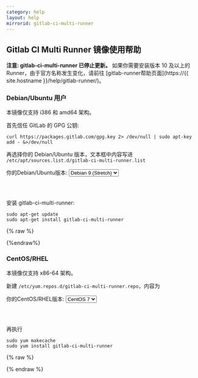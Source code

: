 ```yaml
---
category: help
layout: help
mirrorid: gitlab-ci-multi-runner
---
```


## Gitlab CI Multi Runner 镜像使用帮助

**注意: gitlab-ci-multi-runner 已停止更新。** 如果你需要安装版本 10 及以上的
Runner，由于官方名称发生变化，请前往 [gitlab-runner帮助页面](https://{{ site.hostname }}/help/gitlab-runner/)。


### Debian/Ubuntu 用户

本镜像仅支持 i386 和 amd64 架构。

首先信任 GitLab 的 GPG 公钥:

```
curl https://packages.gitlab.com/gpg.key 2> /dev/null | sudo apt-key add - &>/dev/null
```

再选择你的 Debian/Ubuntu 版本，文本框中内容写进 `/etc/apt/sources.list.d/gitlab-ci-multi-runner.list`

<form class="form-inline">
<div class="form-group">
	<label>你的Debian/Ubuntu版本: </label>
	<select class="form-control release-select" data-template="#apt-template" data-target="#apt-content">
		<option data-os="debian" data-release="jessie">Debian 8 (Jessie)</option>
		<option data-os="debian" data-release="stretch" selected>Debian 9 (Stretch)</option>
		<option data-os="ubuntu" data-release="trusty">Ubuntu 14.04 LTS</option>
		<option data-os="ubuntu" data-release="xenial">Ubuntu 16.04 LTS</option>
	</select>
</div>
</form>

<p></p>
<pre>
<code id="apt-content">
</code>
</pre>


安装 gitlab-ci-multi-runner:

```
sudo apt-get update
sudo apt-get install gitlab-ci-multi-runner
```

{% raw %}
<script id="apt-template" type="x-tmpl-markup">
deb {{if os_name|equals>ubuntu}}https{{else}}http{{/if}}://{%endraw%}{{ site.hostname }}{%raw%}/gitlab-ci-multi-runner/{{os_name}} {{release_name}} main
</script>
{%endraw%}

### CentOS/RHEL

本镜像仅支持 x86-64 架构。

新建 `/etc/yum.repos.d/gitlab-ci-multi-runner.repo`，内容为

<form class="form-inline">
<div class="form-group">
	<label>你的CentOS/RHEL版本: </label>
	<select class="form-control release-select" data-template="#yum-template" data-target="#yum-content">
		<option data-release="el6">CentOS 6</option>
		<option data-release="el7" selected>CentOS 7</option>
		<option data-release="el6">RHEL 6</option>
		<option data-release="el7">RHEL 7</option>
	</select>
</div>
</form>

<p></p>
<pre>
<code id="yum-content">
</code>
</pre>


再执行

```
sudo yum makecache
sudo yum install gitlab-ci-multi-runner
```

{% raw %}
<script id="yum-template" type="x-tmpl-markup">
[gitlab-ci-multi-runner]
name=gitlab-ci-multi-runner
baseurl=https://{%endraw%}{{ site.hostname }}{%raw%}/gitlab-ci-multi-runner/yum/{{release_name}}
repo_gpgcheck=0
gpgcheck=0
enabled=1
gpgkey=https://packages.gitlab.com/gpg.key
</script>
{% endraw %}
